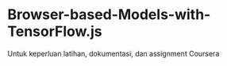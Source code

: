 # Browser-based-Models-with-TensorFlow.js
Untuk keperluan latihan, dokumentasi, dan assignment Coursera
